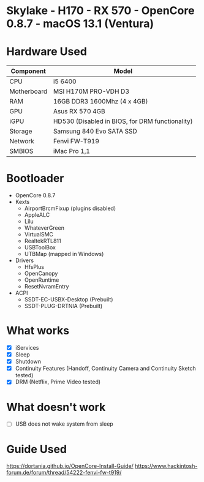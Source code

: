# Skylake - H170 - RX 570 - OpenCore 0.8.7 - macOS 13.1 (Ventura)

# Hardware Used
| Component | Model |
| --------- | ----- |
| CPU | i5 6400 |
| Motherboard | MSI H170M PRO-VDH D3|
| RAM | 16GB DDR3 1600Mhz (4 x 4GB)|
| GPU | Asus RX 570 4GB|
| iGPU | HD530 (Disabled in BIOS, for DRM functionality)|
| Storage | Samsung 840 Evo SATA SSD|
| Network | Fenvi FW-T919|
| SMBIOS | iMac Pro 1,1|

# Bootloader 
- OpenCore 0.8.7
- Kexts
  - AirportBrcmFixup (plugins disabled)
  - AppleALC
  - Lilu
  - WhateverGreen
  - VirtualSMC
  - RealtekRTL811
  - USBToolBox
  - UTBMap (mapped in Windows)
- Drivers
  - HfsPlus
  - OpenCanopy
  - OpenRuntime
  - ResetNvramEntry
- ACPI
  - SSDT-EC-USBX-Desktop (Prebuilt)
  - SSDT-PLUG-DRTNIA (Prebuilt)

# What works
- [x] iServices
- [x] Sleep
- [x] Shutdown
- [x] Continuity Features (Handoff, Continuity Camera and Continuity Sketch tested)
- [x] DRM (Netflix, Prime Video tested)

# What doesn't work
- [ ] USB does not wake system from sleep

# Guide Used
https://dortania.github.io/OpenCore-Install-Guide/
https://www.hackintosh-forum.de/forum/thread/54222-fenvi-fw-t919/

